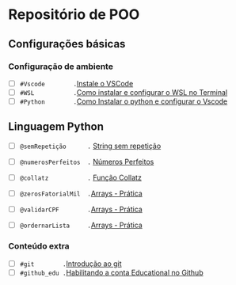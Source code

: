 # Repositório de POO

## Configurações básicas

### Configuração de ambiente<!-- +xp:0 -->
- [ ] `#Vscode        .`[Instale o VSCode](https://code.visualstudio.com/download)
- [ ] `#WSL           .`[Como instalar e configurar o WSL no Terminal](https://code.visualstudio.com/download)
- [ ] `#Python        .`[Como Instalar o python e configurar o Vscode](wiki/git/README.md)

## Linguagem Python
- [ ] `@semRepetição      .` [String sem repetição](python/sem_repeticao.md)
- [ ] `@numerosPerfeitos  .` [Números Perfeitos](python/numeros_perfeitos.md)
- [ ] `@collatz           .` [Função Collatz](python/collatz.md)
- [ ] `@zerosFatorialMil  .`[Arrays - Prática](typescript/arrays_pratica.md)
- [ ] `@validarCPF        .`[Arrays - Prática](typescript/arrays_pratica.md)
- [ ] `@ordernarLista     .`[Arrays - Prática](typescript/arrays_pratica.md)


### Conteúdo extra

- [ ] `#git        .`[Introdução ao git](wiki/git/README.md)
- [ ] `#github_edu .`[Habilitando a conta Educational no Github](wiki/git/github.md)
